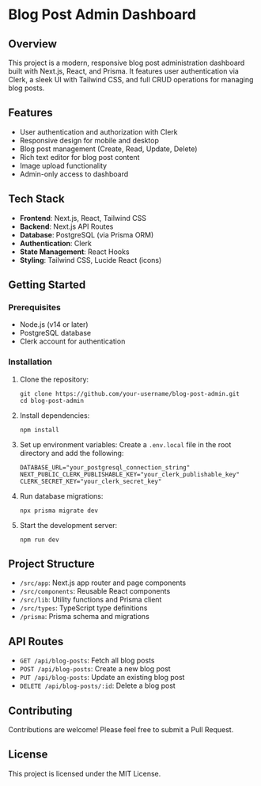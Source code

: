 # Blog Post Admin Dashboard

## Overview

This project is a modern, responsive blog post administration dashboard built with Next.js, React, and Prisma. It features user authentication via Clerk, a sleek UI with Tailwind CSS, and full CRUD operations for managing blog posts.

## Features

- User authentication and authorization with Clerk
- Responsive design for mobile and desktop
- Blog post management (Create, Read, Update, Delete)
- Rich text editor for blog post content
- Image upload functionality
- Admin-only access to dashboard

## Tech Stack

- **Frontend**: Next.js, React, Tailwind CSS
- **Backend**: Next.js API Routes
- **Database**: PostgreSQL (via Prisma ORM)
- **Authentication**: Clerk
- **State Management**: React Hooks
- **Styling**: Tailwind CSS, Lucide React (icons)

## Getting Started

### Prerequisites

- Node.js (v14 or later)
- PostgreSQL database
- Clerk account for authentication

### Installation

1. Clone the repository:
   ```
   git clone https://github.com/your-username/blog-post-admin.git
   cd blog-post-admin
   ```

2. Install dependencies:
   ```
   npm install
   ```

3. Set up environment variables:
   Create a `.env.local` file in the root directory and add the following:
   ```
   DATABASE_URL="your_postgresql_connection_string"
   NEXT_PUBLIC_CLERK_PUBLISHABLE_KEY="your_clerk_publishable_key"
   CLERK_SECRET_KEY="your_clerk_secret_key"
   ```

4. Run database migrations:
   ```
   npx prisma migrate dev
   ```

5. Start the development server:
   ```
   npm run dev
   ```

## Project Structure

- `/src/app`: Next.js app router and page components
- `/src/components`: Reusable React components
- `/src/lib`: Utility functions and Prisma client
- `/src/types`: TypeScript type definitions
- `/prisma`: Prisma schema and migrations

## API Routes

- `GET /api/blog-posts`: Fetch all blog posts
- `POST /api/blog-posts`: Create a new blog post
- `PUT /api/blog-posts`: Update an existing blog post
- `DELETE /api/blog-posts/:id`: Delete a blog post

## Contributing

Contributions are welcome! Please feel free to submit a Pull Request.

## License

This project is licensed under the MIT License.
